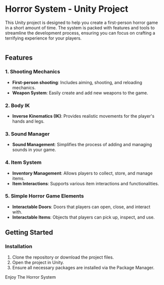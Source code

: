 <h1>Horror System - Unity Project</h1>

<p>This Unity project is designed to help you create a first-person horror game in a short amount of time. 
  The system is packed with features and tools to streamline the development process, 
  ensuring you can focus on crafting a terrifying experience for your players.</p>

<img src="">

<h2>Features</h2>

<h3>1. Shooting Mechanics</h3>
<ul>
    <li><strong>First-person shooting</strong>: Includes aiming, shooting, and reloading mechanics.</li>
    <li><strong>Weapon System</strong>: Easily create and add new weapons to the game.</li>
</ul>

<h3>2. Body IK</h3>
<ul>
    <li><strong>Inverse Kinematics (IK)</strong>: Provides realistic movements for the player's hands and legs.</li>
</ul>

<h3>3. Sound Manager</h3>
<ul>
    <li><strong>Sound Management</strong>: Simplifies the process of adding and managing sounds in your game.</li>
</ul>

<h3>4. Item System</h3>
<ul>
    <li><strong>Inventory Management</strong>: Allows players to collect, store, and manage items.</li>
    <li><strong>Item Interactions</strong>: Supports various item interactions and functionalities.</li>
</ul>

<h3>5. Simple Horror Game Elements</h3>
<ul>
    <li><strong>Interactable Doors</strong>: Doors that players can open, close, and interact with.</li>
    <li><strong>Interactable Items</strong>: Objects that players can pick up, inspect, and use.</li>
</ul>

<h2>Getting Started</h2>

<h3>Installation</h3>
<ol>
    <li>Clone the repository or download the project files.</li>
    <li>Open the project in Unity.</li>
    <li>Ensure all necessary packages are installed via the Package Manager.</li>
</ol>

<p>Enjoy The Horror System</p>
